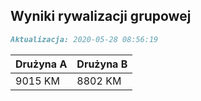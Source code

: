 ## Wyniki rywalizacji grupowej

```markdown
Aktualizacja: 2020-05-28 08:56:19
```

Drużyna A | Drużyna B
------------ | -------------
 9015 KM | 8802 KM